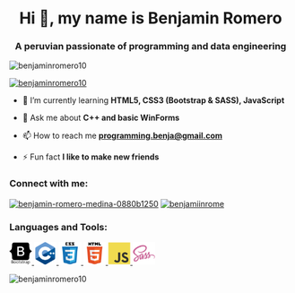 <h1 align="center">Hi 👋, my name is Benjamin Romero</h1>
<h3 align="center">A peruvian passionate of programming and data engineering</h3>

<p align="left"> <img src="https://komarev.com/ghpvc/?username=benjaminromero10&label=Profile%20views&color=000000&style=flat" alt="benjaminromero10" /> </p>

<p align="left"> <a href="https://github.com/ryo-ma/github-profile-trophy"><img src="https://github-profile-trophy.vercel.app/?username=benjaminromero10" alt="benjaminromero10" /></a> </p>

- 🌱 I’m currently learning **HTML5, CSS3 (Bootstrap & SASS), JavaScript**

- 💬 Ask me about **C++ and basic WinForms**

- 📫 How to reach me **programming.benja@gmail.com**

- ⚡ Fun fact **I like to make new friends**
<h3 align="left">Connect with me:</h3>
<p align="left">
<a href="https://linkedin.com/in/benjamin-romero-medina-0880b1250" target="blank"><img align="center" src="https://raw.githubusercontent.com/rahuldkjain/github-profile-readme-generator/master/src/images/icons/Social/linked-in-alt.svg" alt="benjamin-romero-medina-0880b1250" height="30" width="40" /></a>
<a href="https://instagram.com/benjamiinrome" target="blank"><img align="center" src="https://raw.githubusercontent.com/rahuldkjain/github-profile-readme-generator/master/src/images/icons/Social/instagram.svg" alt="benjamiinrome" height="30" width="40" /></a>
</p>

<h3 align="left">Languages and Tools:</h3>
<p align="left"> <a href="https://getbootstrap.com" target="_blank" rel="noreferrer"> <img src="https://raw.githubusercontent.com/devicons/devicon/master/icons/bootstrap/bootstrap-plain-wordmark.svg" alt="bootstrap" width="40" height="40"/> </a> <a href="https://www.w3schools.com/cpp/" target="_blank" rel="noreferrer"> <img src="https://raw.githubusercontent.com/devicons/devicon/master/icons/cplusplus/cplusplus-original.svg" alt="cplusplus" width="40" height="40"/> </a> <a href="https://www.w3schools.com/css/" target="_blank" rel="noreferrer"> <img src="https://raw.githubusercontent.com/devicons/devicon/master/icons/css3/css3-original-wordmark.svg" alt="css3" width="40" height="40"/> </a> <a href="https://www.w3.org/html/" target="_blank" rel="noreferrer"> <img src="https://raw.githubusercontent.com/devicons/devicon/master/icons/html5/html5-original-wordmark.svg" alt="html5" width="40" height="40"/> </a> <a href="https://developer.mozilla.org/en-US/docs/Web/JavaScript" target="_blank" rel="noreferrer"> <img src="https://raw.githubusercontent.com/devicons/devicon/master/icons/javascript/javascript-original.svg" alt="javascript" width="40" height="40"/> </a> <a href="https://sass-lang.com" target="_blank" rel="noreferrer"> <img src="https://raw.githubusercontent.com/devicons/devicon/master/icons/sass/sass-original.svg" alt="sass" width="40" height="40"/> </a> </p>
<p><img align="left" src="https://github-readme-stats.vercel.app/api/top-langs?username=benjaminromero10&show_icons=true&theme=dark&hide_border=true&locale=en&layout=compact" alt="benjaminromero10" /></p>
